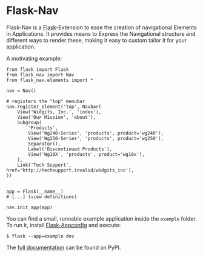 Flask-Nav
=========

Flask-Nav is a [Flask](http://flask.pocoo.org)-Extension to ease the
creation of navigational Elements in Applications. It provides means to
Express the Navigational structure and different ways to render these,
making it easy to custom tailor it for your application.

A motivating example:

``` {.python}
from flask import Flask
from flask_nav import Nav
from flask_nav.elements import *

nav = Nav()

# registers the "top" menubar
nav.register_element('top', Navbar(
    View('Widgits, Inc.', 'index'),
    View('Our Mission', 'about'),
    Subgroup(
        'Products',
        View('Wg240-Series', 'products', product='wg240'),
        View('Wg250-Series', 'products', product='wg250'),
        Separator(),
        Label('Discontinued Products'),
        View('Wg10X', 'products', product='wg10x'),
    ),
    Link('Tech Support', href='http://techsupport.invalid/widgits_inc'),
))


app = Flask(__name__)
# [...] (view definitions)

nav.init_app(app)
```

You can find a small, runnable example application inside the `example`
folder. To run it, install
[Flask-Appconfig](https://github.com/mbr/flask-appconfig) and execute:

    $ flask --app=example dev

The [full documentation](http://pythonhosted.org/flask-nav/) can be
found on PyPI.
